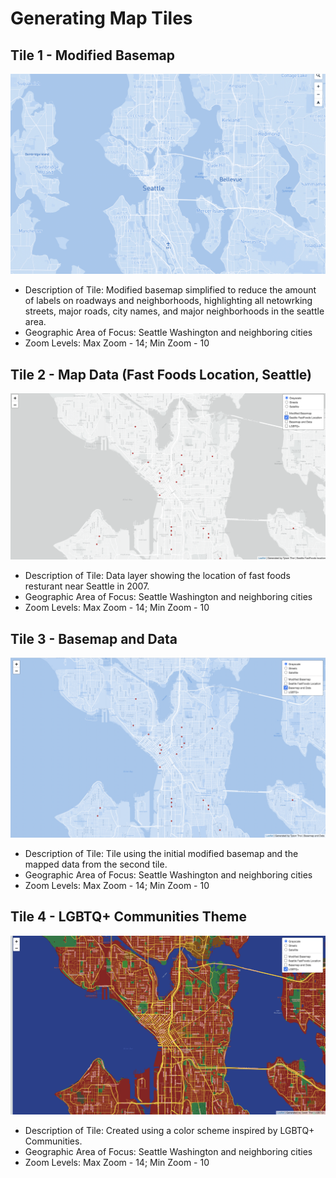 # Generating Map Tiles

## Tile 1 - Modified Basemap
![Map Image](img/ModifiedBasemap.JPG)

- Description of Tile: Modified basemap simplified to reduce the amount of labels on roadways and neighborhoods, highlighting all netowrking streets, major roads, city names, and major neighborhoods in the seattle area. 
- Geographic Area of Focus: Seattle Washington and neighboring cities 
- Zoom Levels: Max Zoom - 14; Min Zoom - 10

## Tile 2 - Map Data (Fast Foods Location, Seattle)
![Map Image](img/fastfoodsData.png)

- Description of Tile: Data layer showing the location of fast foods resturant near Seattle in 2007.
- Geographic Area of Focus: Seattle Washington and neighboring cities 
- Zoom Levels: Max Zoom - 14; Min Zoom - 10

## Tile 3 - Basemap and Data 
![Map Image](img/BasemapAndData.png)

- Description of Tile: Tile using the initial modified basemap and the mapped data from the second tile.
- Geographic Area of Focus: Seattle Washington and neighboring cities  
- Zoom Levels: Max Zoom - 14; Min Zoom - 10

## Tile 4 - LGBTQ+ Communities Theme
![Map Image](img/LGBTQ+Theme.png)

- Description of Tile: Created using a color scheme inspired by LGBTQ+ Communities. 
- Geographic Area of Focus: Seattle Washington and neighboring cities 
- Zoom Levels: Max Zoom - 14; Min Zoom - 10
